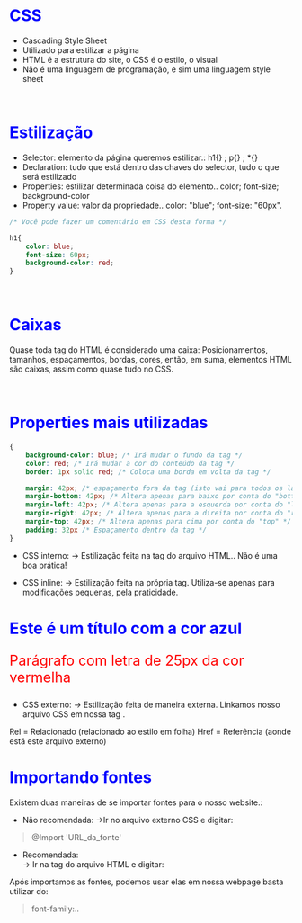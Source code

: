 # CSS
* Cascading Style Sheet 
* Utilizado para estilizar a página 
* HTML é a estrutura do site, o CSS é o estilo, o visual
* Não é uma linguagem de programação, e sim uma linguagem style sheet

</br>

# Estilização
<ul>
<li> Selector: elemento da página queremos estilizar.: h1{} ; p{} ; *{} </li>
<li> Declaration: tudo que está dentro das chaves do selector, tudo o que será estilizado </li>
<li> Properties: estilizar determinada coisa do elemento.. color; font-size; background-color  </li>
<li> Property value: valor da propriedade.. color: "blue"; font-size: "60px". </li>
</ul>

```css  
/* Você pode fazer um comentário em CSS desta forma */ 

h1{ 
    color: blue;
    font-size: 60px;
    background-color: red; 
}
``` 

</br>

# Caixas
Quase toda tag do HTML é considerado uma caixa: 
Posicionamentos, tamanhos, espaçamentos, bordas, cores, então, em suma, elementos HTML são caixas, assim como quase
tudo no CSS.

</br>

# Properties mais utilizadas 
```css 
{ 
    background-color: blue; /* Irá mudar o fundo da tag */ 
    color: red; /* Irá mudar a cor do conteúdo da tag */
    border: 1px solid red; /* Coloca uma borda em volta da tag */ 

    margin: 42px; /* espaçamento fora da tag (isto vai para todos os lados) */
    margin-bottom: 42px; /* Altera apenas para baixo por conta do "bottom" */ 
    margin-left: 42px; /* Altera apenas para a esquerda por conta do "left"  */
    margin-right: 42px; /* Altera apenas para a direita por conta do "right" */ 
    margin-top: 42px; /* Altera apenas para cima por conta do "top" */
    padding: 32px /* Espaçamento dentro da tag */
}
```

* CSS interno:
-> Estilização feita na tag <head> do arquivo HTML.. Não é uma boa prática! 
<head>
    <style>
        h1{color: blue; }
    </style>
</head>


* CSS inline: 
-> Estilização feita na própria tag. Utiliza-se apenas para modificações pequenas, pela praticidade.
<body>
    <h1 style="color: blue">Este é um título com a cor azul </h1>
    <p style="color: red ; font-size: 25px">Parágrafo com letra de 25px da cor vermelha </p>
</body>


* CSS externo: 
-> Estilização feita de maneira externa. Linkamos nosso arquivo CSS em nossa tag <head>.
<head>
    <link rel="stylesheet" href="style.css" />
    Rel = Relacionado (relacionado ao estilo em folha)
    Href = Referência (aonde está este arquivo externo)
</head>


# Importando fontes
Existem duas maneiras de se importar fontes para o nosso website.:

* Não recomendada: 
->Ir no arquivo externo CSS e digitar: 
> @Import 'URL_da_fonte'


* Recomendada:  
-> Ir na tag <head> do arquivo HTML e digitar: 
<head>
    <link rel="stylesheet" href="URL_da_fonte">
<head>


Após importamos as fontes, podemos usar elas em nossa webpage 
basta utilizar do:
> font-family:..